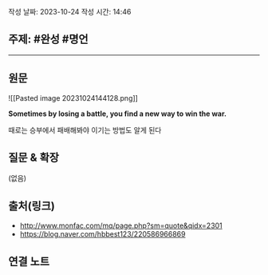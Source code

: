 작성 날짜: 2023-10-24
작성 시간: 14:46

## 주제: #완성  #명언 

----
## 원문
![[Pasted image 20231024144128.png]]

**Sometimes by losing a battle, 
you find a new way to win the war.**

때로는 승부에서 패배해봐야 이기는 방법도 알게 된다

## 질문 & 확장

(없음)

## 출처(링크)
- http://www.monfac.com/mq/page.php?sm=quote&qidx=2301
- https://blog.naver.com/hbbest123/220586966869

## 연결 노트










